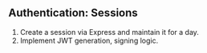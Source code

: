 ## Authentication: Sessions

1. Create a session via Express and maintain it for a day.
2. Implement JWT generation, signing logic.
